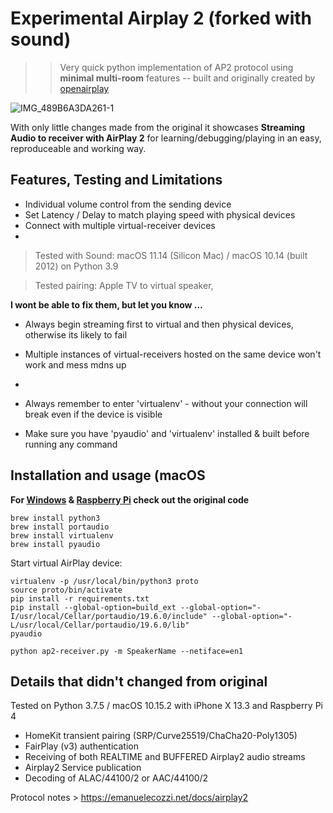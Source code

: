 # Experimental Airplay 2 (forked with sound)

>> Very quick python implementation of AP2 protocol using **minimal multi-room** features -- built and originally created by [openairplay](https://github.com/openairplay/airplay2-receiver)


![IMG_489B6A3DA261-1](https://user-images.githubusercontent.com/48214337/117120989-55222c00-ad94-11eb-9520-2e22e601eb45.jpeg)

With only little changes made from the original it showcases **Streaming Audio to receiver with AirPlay 2** for learning/debugging/playing in an easy, reproduceable and working way.


## Features, Testing and Limitations

- Individual volume control from the sending device
- Set Latency / Delay to match playing speed with physical devices
- Connect with multiple virtual-receiver devices
- 

> Tested with Sound: macOS 11.14 (Silicon Mac) / macOS 10.14 (built 2012) on Python 3.9

> Tested pairing: Apple TV to virtual speaker,  

**I wont be able to fix them, but let you know ...**

- Always begin streaming first to virtual and then physical devices, otherwise its likely to fail

- Multiple instances of virtual-receivers hosted on the same device won't work and mess mdns up

- 

- Always remember to enter 'virtualenv' - without your connection will break even if the device is visible

- Make sure you have 'pyaudio' and 'virtualenv' installed & built before running any command


## Installation and usage (macOS

**For [Windows](https://github.com/openairplay/airplay2-receiver/blob/master/README.md#windows) & [Raspberry Pi](https://github.com/openairplay/airplay2-receiver/blob/master/README.md#raspberry-pi-4)  check out the original code**


```
brew install python3  
brew install portaudio
brew install virtualenv
brew install pyaudio

```

Start virtual AirPlay device:

```
virtualenv -p /usr/local/bin/python3 proto
source proto/bin/activate
pip install -r requirements.txt 
pip install --global-option=build_ext --global-option="-I/usr/local/Cellar/portaudio/19.6.0/include" --global-option="-L/usr/local/Cellar/portaudio/19.6.0/lib" 
pyaudio

python ap2-receiver.py -m SpeakerName --netiface=en1

```




## Details that didn't changed from original

Tested on Python 3.7.5 / macOS 10.15.2 with iPhone X 13.3 and Raspberry Pi 4

- HomeKit transient pairing (SRP/Curve25519/ChaCha20-Poly1305)
- FairPlay (v3) authentication
- Receiving of both REALTIME and BUFFERED Airplay2 audio streams
- Airplay2 Service publication
- Decoding of ALAC/44100/2 or AAC/44100/2

Protocol notes > https://emanuelecozzi.net/docs/airplay2

